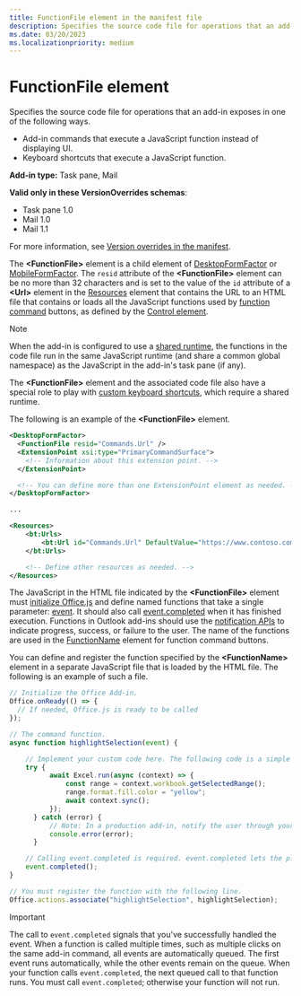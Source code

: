 ```yaml
---
title: FunctionFile element in the manifest file
description: Specifies the source code file for operations that an add-in exposes through add-in commands that execute a JavaScript function instead of displaying UI.
ms.date: 03/20/2023
ms.localizationpriority: medium
---
```


# FunctionFile element

Specifies the source code file for operations that an add-in exposes in one of the following ways.

- Add-in commands that execute a JavaScript function instead of displaying UI.
- Keyboard shortcuts that execute a JavaScript function.

**Add-in type:** Task pane, Mail

**Valid only in these VersionOverrides schemas**:

- Task pane 1.0
- Mail 1.0
- Mail 1.1

For more information, see [Version overrides in the manifest](/office/dev/add-ins/develop/add-in-manifests#version-overrides-in-the-manifest).

The **\<FunctionFile\>** element is a child element of [DesktopFormFactor](desktopformfactor.md) or [MobileFormFactor](mobileformfactor.md). The `resid` attribute of the **\<FunctionFile\>** element can be no more than 32 characters and is set to the value of the `id` attribute of a **\<Url\>** element in the [Resources](resources.md) element that contains the URL to an HTML file that contains or loads all the JavaScript functions used by [function command](/office/dev/add-ins/design/add-in-commands) buttons, as defined by the [Control element](control.md).

> [!NOTE]
> When the add-in is configured to use a [shared runtime](/office/dev/add-ins/develop/configure-your-add-in-to-use-a-shared-runtime), the functions in the code file run in the same JavaScript runtime (and share a common global namespace) as the JavaScript in the add-in's task pane (if any).
>
> The **\<FunctionFile\>** element and the associated code file also have a special role to play with [custom keyboard shortcuts](/office/dev/add-ins/design/keyboard-shortcuts), which require a shared runtime.

The following is an example of the **\<FunctionFile\>** element.

```XML
<DesktopFormFactor>
  <FunctionFile resid="Commands.Url" />
  <ExtensionPoint xsi:type="PrimaryCommandSurface">
    <!-- Information about this extension point. -->
  </ExtensionPoint>

  <!-- You can define more than one ExtensionPoint element as needed. -->
</DesktopFormFactor>

...

<Resources>
    <bt:Urls>
        <bt:Url id="Commands.Url" DefaultValue="https://www.contoso.com/commands.html" />
    </bt:Urls>

    <!-- Define other resources as needed. -->
</Resources>
```

The JavaScript in the HTML file indicated by the **\<FunctionFile\>** element must [initialize Office.js](/office/dev/add-ins/develop/initialize-add-in) and define named functions that take a single parameter: [event](/javascript/api/office/office.addincommands.event). It should also call [event.completed](/javascript/api/office/office.addincommands.event#office-office-addincommands-event-completed-member(1)) when it has finished execution. Functions in Outlook add-ins should use the [notification APIs](/javascript/api/outlook/office.notificationmessages) to indicate progress, success, or failure to the user. The name of the functions are used in the [FunctionName](action.md#functionname) element for function command buttons.

You can define and register the function specified by the **\<FunctionName\>** element in a separate JavaScript file that is loaded by the HTML file. The following is an example of such a file.

```js
// Initialize the Office Add-in.
Office.onReady(() => {
  // If needed, Office.js is ready to be called
});

// The command function.
async function highlightSelection(event) {

    // Implement your custom code here. The following code is a simple Excel example.  
    try {
          await Excel.run(async (context) => {
              const range = context.workbook.getSelectedRange();
              range.format.fill.color = "yellow";
              await context.sync();
          });
      } catch (error) {
          // Note: In a production add-in, notify the user through your add-in's UI.
          console.error(error);
      }

    // Calling event.completed is required. event.completed lets the platform know that processing has completed.
    event.completed();
}

// You must register the function with the following line.
Office.actions.associate("highlightSelection", highlightSelection);
```

> [!IMPORTANT]
> The call to `event.completed` signals that you've successfully handled the event. When a function is called multiple times, such as multiple clicks on the same add-in command, all events are automatically queued. The first event runs automatically, while the other events remain on the queue. When your function calls `event.completed`, the next queued call to that function runs. You must call `event.completed`; otherwise your function will not run.
